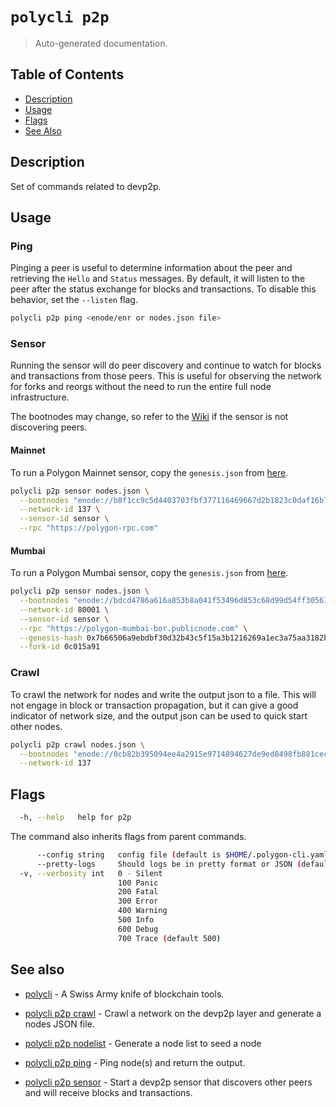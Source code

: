 # `polycli p2p`

> Auto-generated documentation.

## Table of Contents

- [Description](#description)
- [Usage](#usage)
- [Flags](#flags)
- [See Also](#see-also)

## Description

Set of commands related to devp2p.

## Usage

### Ping

Pinging a peer is useful to determine information about the peer and retrieving
the `Hello` and `Status` messages. By default, it will listen to the peer after
the status exchange for blocks and transactions. To disable this behavior, set
the `--listen` flag.

```bash
polycli p2p ping <enode/enr or nodes.json file>
```

### Sensor

Running the sensor will do peer discovery and continue to watch for blocks and
transactions from those peers. This is useful for observing the network for
forks and reorgs without the need to run the entire full node infrastructure.

The bootnodes may change, so refer to the [Wiki][bootnodes] if the sensor is not
discovering peers.

#### Mainnet

To run a Polygon Mainnet sensor, copy the `genesis.json` from
[here][mainnet-genesis].

```bash
polycli p2p sensor nodes.json \
  --bootnodes "enode://b8f1cc9c5d4403703fbf377116469667d2b1823c0daf16b7250aa576bacf399e42c3930ccfcb02c5df6879565a2b8931335565f0e8d3f8e72385ecf4a4bf160a@3.36.224.80:30303,enode://8729e0c825f3d9cad382555f3e46dcff21af323e89025a0e6312df541f4a9e73abfa562d64906f5e59c51fe6f0501b3e61b07979606c56329c020ed739910759@54.194.245.5:30303" \
  --network-id 137 \
  --sensor-id sensor \
  --rpc "https://polygon-rpc.com"
```

#### Mumbai

To run a Polygon Mumbai sensor, copy the `genesis.json` from
[here][mumbai-genesis].

```bash
polycli p2p sensor nodes.json \
  --bootnodes "enode://bdcd4786a616a853b8a041f53496d853c68d99d54ff305615cd91c03cd56895e0a7f6e9f35dbf89131044e2114a9a782b792b5661e3aff07faf125a98606a071@43.200.206.40:30303,enode://209aaf7ed549cf4a5700fd833da25413f80a1248bd3aa7fe2a87203e3f7b236dd729579e5c8df61c97bf508281bae4969d6de76a7393bcbd04a0af70270333b3@54.216.248.9:30303" \
  --network-id 80001 \
  --sensor-id sensor \
  --rpc "https://polygon-mumbai-bor.publicnode.com" \
  --genesis-hash 0x7b66506a9ebdbf30d32b43c5f15a3b1216269a1ec3a75aa3182b86176a2b1ca7 \
  --fork-id 0c015a91
```

### Crawl

To crawl the network for nodes and write the output json to a file. This will
not engage in block or transaction propagation, but it can give a good indicator
of network size, and the output json can be used to quick start other nodes.

```bash
polycli p2p crawl nodes.json \
  --bootnodes "enode://0cb82b395094ee4a2915e9714894627de9ed8498fb881cec6db7c65e8b9a5bd7f2f25cc84e71e89d0947e51c76e85d0847de848c7782b13c0255247a6758178c@44.232.55.71:30303,enode://88116f4295f5a31538ae409e4d44ad40d22e44ee9342869e7d68bdec55b0f83c1530355ce8b41fbec0928a7d75a5745d528450d30aec92066ab6ba1ee351d710@159.203.9.164:30303,enode://4be7248c3a12c5f95d4ef5fff37f7c44ad1072fdb59701b2e5987c5f3846ef448ce7eabc941c5575b13db0fb016552c1fa5cca0dda1a8008cf6d63874c0f3eb7@3.93.224.197:30303,enode://32dd20eaf75513cf84ffc9940972ab17a62e88ea753b0780ea5eca9f40f9254064dacb99508337043d944c2a41b561a17deaad45c53ea0be02663e55e6a302b2@3.212.183.151:30303" \
  --network-id 137
```

[mainnet-genesis]: https://github.com/maticnetwork/bor/blob/master/builder/files/genesis-mainnet-v1.json
[mumbai-genesis]: https://github.com/maticnetwork/bor/blob/master/builder/files/genesis-testnet-v4.json
[bootnodes]: https://wiki.polygon.technology/docs/pos/operate/node/full-node-binaries/#configure-bor-seeds-mainnet

## Flags

```bash
  -h, --help   help for p2p
```

The command also inherits flags from parent commands.

```bash
      --config string   config file (default is $HOME/.polygon-cli.yaml)
      --pretty-logs     Should logs be in pretty format or JSON (default true)
  -v, --verbosity int   0 - Silent
                        100 Panic
                        200 Fatal
                        300 Error
                        400 Warning
                        500 Info
                        600 Debug
                        700 Trace (default 500)
```

## See also

- [polycli](polycli.md) - A Swiss Army knife of blockchain tools.
- [polycli p2p crawl](polycli_p2p_crawl.md) - Crawl a network on the devp2p layer and generate a nodes JSON file.

- [polycli p2p nodelist](polycli_p2p_nodelist.md) - Generate a node list to seed a node

- [polycli p2p ping](polycli_p2p_ping.md) - Ping node(s) and return the output.

- [polycli p2p sensor](polycli_p2p_sensor.md) - Start a devp2p sensor that discovers other peers and will receive blocks and transactions.

